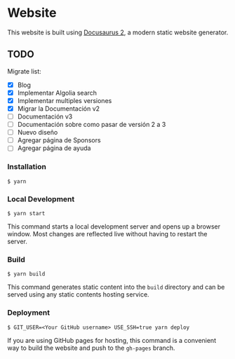# Website

This website is built using [Docusaurus 2](https://docusaurus.io/), a modern static website generator.

## TODO

Migrate list:

- [x] Blog
- [x] Implementar Algolia search
- [x] Implementar multiples versiones
- [x] Migrar la Documentación v2
- [ ] Documentación v3
- [ ] Documentación sobre como pasar de versión 2 a 3
- [ ] Nuevo diseño
- [ ] Agregar página de Sponsors
- [ ] Agregar página de ayuda

### Installation

```
$ yarn
```

### Local Development

```
$ yarn start
```

This command starts a local development server and opens up a browser window. Most changes are reflected live without having to restart the server.

### Build

```
$ yarn build
```

This command generates static content into the `build` directory and can be served using any static contents hosting service.

### Deployment

```
$ GIT_USER=<Your GitHub username> USE_SSH=true yarn deploy
```

If you are using GitHub pages for hosting, this command is a convenient way to build the website and push to the `gh-pages` branch.
